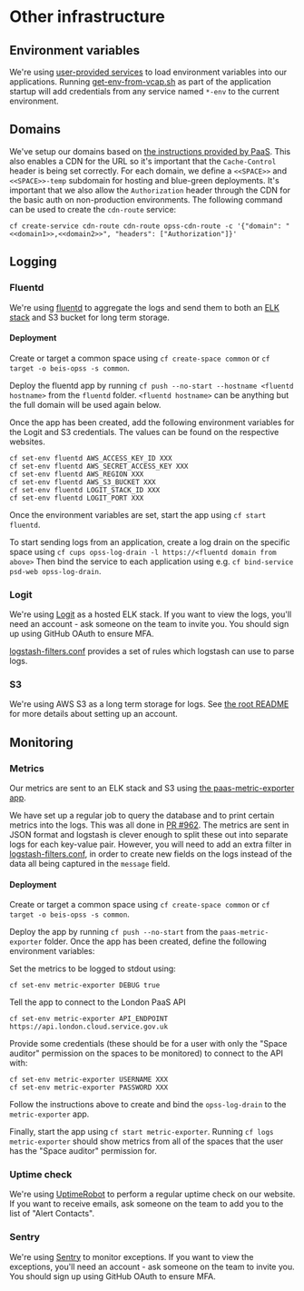# Other infrastructure

## Environment variables

We're using [user-provided services](https://docs.cloudfoundry.org/devguide/services/user-provided.html#deliver-service-credentials-to-an-app) to load environment variables into our applications.
Running [get-env-from-vcap.sh](./env/get-env-from-vcap.sh) as part of the application startup will add credentials from any service named `*-env` to the current environment.


## Domains

We've setup our domains based on [the instructions provided by PaaS](https://docs.cloud.service.gov.uk/deploying_services/use_a_custom_domain).
This also enables a CDN for the URL so it's important that the `Cache-Control` header is being set correctly.
For each domain, we define a `<<SPACE>>` and `<<SPACE>>-temp` subdomain for hosting and blue-green deployments.
It's important that we also allow the `Authorization` header through the CDN for the basic auth on non-production environments.
The following command can be used to create the `cdn-route` service:

    cf create-service cdn-route cdn-route opss-cdn-route -c '{"domain": "<<domain1>>,<<domain2>>", "headers": ["Authorization"]}'


## Logging

### Fluentd

We're using [fluentd](https://www.fluentd.org/) to aggregate the logs and send them to both an [ELK stack](https://www.elastic.co/elk-stack) and S3 bucket for long term storage.

#### Deployment

Create or target a common space using `cf create-space common` or `cf target -o beis-opss -s common`.

Deploy the fluentd app by running `cf push --no-start --hostname <fluentd hostname>` from the `fluentd` folder.
`<fluentd hostname>` can be anything but the full domain will be used again below.

Once the app has been created, add the following environment variables for the Logit and S3 credentials.
The values can be found on the respective websites.

    cf set-env fluentd AWS_ACCESS_KEY_ID XXX
    cf set-env fluentd AWS_SECRET_ACCESS_KEY XXX
    cf set-env fluentd AWS_REGION XXX
    cf set-env fluentd AWS_S3_BUCKET XXX
    cf set-env fluentd LOGIT_STACK_ID XXX
    cf set-env fluentd LOGIT_PORT XXX

Once the environment variables are set, start the app using `cf start fluentd`.

To start sending logs from an application, create a log drain on the specific space using `cf cups opss-log-drain -l https://<fluentd domain from above>`
Then bind the service to each application using e.g. `cf bind-service psd-web opss-log-drain`.


### Logit

We're using [Logit](https://logit.io) as a hosted ELK stack.
If you want to view the logs, you'll need an account - ask someone on the team to invite you.
You should sign up using GitHub OAuth to ensure MFA.

[logstash-filters.conf](./logstash-filters.conf) provides a set of rules which logstash can use to parse logs.


### S3

We're using AWS S3 as a long term storage for logs.
See [the root README](../README.md#amazon-web-services) for more details about setting up an account.


## Monitoring

### Metrics

Our metrics are sent to an ELK stack and S3 using [the paas-metric-exporter app](./paas-metric-exporter).

We have set up a regular job to query the database and to print certain metrics into the logs. This was all done in [PR #962](https://github.com/UKGovernmentBEIS/beis-opss/pull/962).
The metrics are sent in JSON format and logstash is clever enough to split these out into separate logs for each key-value pair.
However, you will need to add an extra filter in [logstash-filters.conf](./logstash-filters.conf), in order to create new fields on the logs instead of the data all being captured in the `message` field.


#### Deployment

Create or target a common space using `cf create-space common` or `cf target -o beis-opss -s common`.

Deploy the app by running `cf push --no-start` from the `paas-metric-exporter` folder.
Once the app has been created, define the following environment variables:

Set the metrics to be logged to stdout using:

    cf set-env metric-exporter DEBUG true

Tell the app to connect to the London PaaS API

    cf set-env metric-exporter API_ENDPOINT https://api.london.cloud.service.gov.uk

Provide some credentials (these should be for a user with only the "Space auditor" permission on the spaces to be monitored) to connect to the API with:

    cf set-env metric-exporter USERNAME XXX
    cf set-env metric-exporter PASSWORD XXX

Follow the instructions above to create and bind the `opss-log-drain` to the `metric-exporter` app.

Finally, start the app using `cf start metric-exporter`.
Running `cf logs metric-exporter` should show metrics from all of the spaces that the user has the "Space auditor" permission for.


### Uptime check

We're using [UptimeRobot](https://uptimerobot.com) to perform a regular uptime check on our website.
If you want to receive emails, ask someone on the team to add you to the list of "Alert Contacts".


### Sentry

We're using [Sentry](https://sentry.io) to monitor exceptions.
If you want to view the exceptions, you'll need an account - ask someone on the team to invite you.
You should sign up using GitHub OAuth to ensure MFA.
